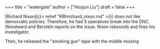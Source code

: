 +++
title = "watergate"
author = ["Houjun Liu"]
draft = false
+++

[Richard Nixon]({{< relref "KBhrichard_nixon.md" >}}) does not like democratic policies. Therefore, he had 5 operatives break into the DNC. Woodward and Berstein reports on the issue. Nixon rebounds and fires his investigator.

Then, he released the "smoking gun" tape with the middle missing